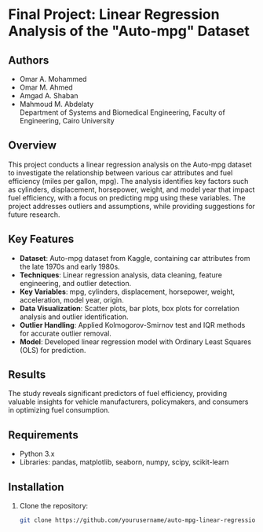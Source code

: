 # Final Project: Linear Regression Analysis of the "Auto-mpg" Dataset

## Authors
- Omar A. Mohammed
- Omar M. Ahmed
- Amgad A. Shaban
- Mahmoud M. Abdelaty  
Department of Systems and Biomedical Engineering, Faculty of Engineering, Cairo University

## Overview
This project conducts a linear regression analysis on the Auto-mpg dataset to investigate the relationship between various car attributes and fuel efficiency (miles per gallon, mpg). The analysis identifies key factors such as cylinders, displacement, horsepower, weight, and model year that impact fuel efficiency, with a focus on predicting mpg using these variables. The project addresses outliers and assumptions, while providing suggestions for future research.

## Key Features
- **Dataset**: Auto-mpg dataset from Kaggle, containing car attributes from the late 1970s and early 1980s.
- **Techniques**: Linear regression analysis, data cleaning, feature engineering, and outlier detection.
- **Key Variables**: mpg, cylinders, displacement, horsepower, weight, acceleration, model year, origin.
- **Data Visualization**: Scatter plots, bar plots, box plots for correlation analysis and outlier identification.
- **Outlier Handling**: Applied Kolmogorov-Smirnov test and IQR methods for accurate outlier removal.
- **Model**: Developed linear regression model with Ordinary Least Squares (OLS) for prediction.

## Results
The study reveals significant predictors of fuel efficiency, providing valuable insights for vehicle manufacturers, policymakers, and consumers in optimizing fuel consumption.

## Requirements
- Python 3.x
- Libraries: pandas, matplotlib, seaborn, numpy, scipy, scikit-learn

## Installation
1. Clone the repository:
   ```bash
   git clone https://github.com/yourusername/auto-mpg-linear-regression.git
